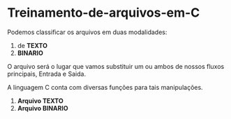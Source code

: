 # Treinamento-de-arquivos-em-C
   <p> Podemos classificar os arquivos em duas modalidades:</p>
        <ol>
            <li>de <b>TEXTO</b></li>
            <li><b>BINARIO</b></li>
        </ol>
        <p> O arquivo será o lugar que vamos substituir um ou ambos de nossos fluxos principais, Entrada e Saida.</p>
        <p>A linguagem C conta com diversas funções para tais manipulações.</p>
          <ol>
            <li><b> Arquivo TEXTO</b></li>
            <li><b>Arquivo BINARIO</b></li>
        </ol>
        
        
